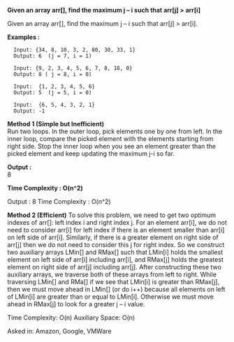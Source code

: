 **Given an array arr[], find the maximum j – i such that arr[j] > arr[i]**

Given an array arr[], find the maximum j – i such that arr[j] > arr[i].

**Examples :**
    
      Input: {34, 8, 10, 3, 2, 80, 30, 33, 1}
      Output: 6  (j = 7, i = 1)
    
      Input: {9, 2, 3, 4, 5, 6, 7, 8, 18, 0}
      Output: 8 ( j = 8, i = 0)
    
      Input:  {1, 2, 3, 4, 5, 6}
      Output: 5  (j = 5, i = 0)
    
      Input:  {6, 5, 4, 3, 2, 1}
      Output: -1 
      
 **Method 1 (Simple but Inefficient)**  
 Run two loops. In the outer loop, pick elements one by one from left. 
 In the inner loop, compare the picked element with the elements starting from right side. Stop the inner loop when you see an element greater than the picked element and keep updating the maximum j-i so far.
 
 **Output :**   
        8  

**Time Complexity : O(n^2)**

Output :
8
Time Complexity : O(n^2)

**Method 2 (Efficient)**
To solve this problem, we need to get two optimum indexes of arr[]: left index i and right index j. For an element arr[i], we do not need to consider arr[i] for left index if there is an element smaller than arr[i] on left side of arr[i]. Similarly, if there is a greater element on right side of arr[j] then we do not need to consider this j for right index. So we construct two auxiliary arrays LMin[] and RMax[] such that LMin[i] holds the smallest element on left side of arr[i] including arr[i], and RMax[j] holds the greatest element on right side of arr[j] including arr[j]. After constructing these two auxiliary arrays, we traverse both of these arrays from left to right. While traversing LMin[] and RMa[] if we see that LMin[i] is greater than RMax[j], then we must move ahead in LMin[] (or do i++) because all elements on left of LMin[i] are greater than or equal to LMin[i]. Otherwise we must move ahead in RMax[j] to look for a greater j – i value.

Time Complexity: O(n)
Auxiliary Space: O(n)

Asked in: Amazon, Google, VMWare